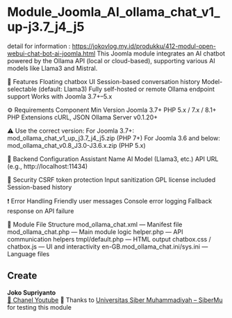 # Module_Joomla_AI_ollama_chat_v1_up-j3.7_j4_j5
detail for information : https://jokovlog.my.id/produkku/412-modul-open-webui-chat-bot-ai-joomla.html
This Joomla module integrates an AI chatbot powered by the Ollama API (local or cloud-based), supporting various AI models like Llama3 and Mistral.

🧩 Features
Floating chatbox UI
Session-based conversation history
Model-selectable (default: Llama3)
Fully self-hosted or remote Ollama endpoint support
Works with Joomla 3.7+–5.x

⚙️ Requirements
Component	Min Version
Joomla	3.7+
PHP	5.x / 7.x / 8.1+
PHP Extensions	cURL, JSON
Ollama Server	v0.1.20+

⚠️ Use the correct version:
For Joomla 3.7+: mod_ollama_chat_v1_up_j3.7_j4_j5.zip (PHP 7+)
For Joomla 3.6 and below: mod_ollama_chat_v0.8_J3.0-J3.6.x.zip (PHP 5.x)

🔧 Backend Configuration
Assistant Name
AI Model (Llama3, etc.)
API URL (e.g., http://localhost:11434)

🔐 Security
CSRF token protection
Input sanitization
GPL license included
Session-based history

❗ Error Handling
Friendly user messages
Console error logging
Fallback response on API failure

📁 Module File Structure
mod_ollama_chat.xml — Manifest file
mod_ollama_chat.php — Main module logic
helper.php — API communication helpers
tmpl/default.php — HTML output
chatbox.css / chatbox.js — UI and interactivity
en-GB.mod_ollama_chat.ini/sys.ini — Language files

## Create
**Joko Supriyanto**  
[🎥 Chanel Youtube](https://www.youtube.com/jokovlog)
🙏 Thanks to [Universitas Siber Muhammadiyah – SiberMu](https://sibermu.ac.id) for testing this module

